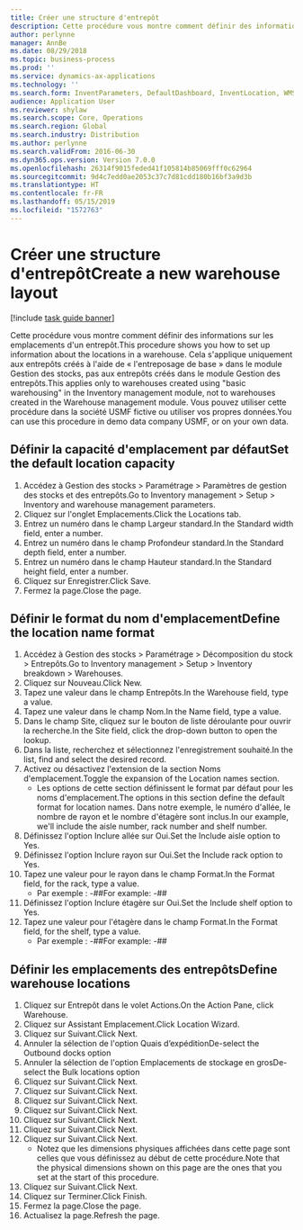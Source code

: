 ```yaml
---
title: Créer une structure d'entrepôt
description: Cette procédure vous montre comment définir des informations sur les emplacements d'un entrepôt.
author: perlynne
manager: AnnBe
ms.date: 08/29/2018
ms.topic: business-process
ms.prod: ''
ms.service: dynamics-ax-applications
ms.technology: ''
ms.search.form: InventParameters, DefaultDashboard, InventLocation, WMSLocationWizard
audience: Application User
ms.reviewer: shylaw
ms.search.scope: Core, Operations
ms.search.region: Global
ms.search.industry: Distribution
ms.author: perlynne
ms.search.validFrom: 2016-06-30
ms.dyn365.ops.version: Version 7.0.0
ms.openlocfilehash: 26314f9015feded41f105814b85069fff0c62964
ms.sourcegitcommit: 9d4c7edd0ae2053c37c7d81cdd180b16bf3a9d3b
ms.translationtype: HT
ms.contentlocale: fr-FR
ms.lasthandoff: 05/15/2019
ms.locfileid: "1572763"
---
```

# <a name="create-a-new-warehouse-layout"></a><span data-ttu-id="b8e88-103">Créer une structure d'entrepôt</span><span class="sxs-lookup"><span data-stu-id="b8e88-103">Create a new warehouse layout</span></span>

[!include [task guide banner](../../includes/task-guide-banner.md)]

<span data-ttu-id="b8e88-104">Cette procédure vous montre comment définir des informations sur les emplacements d'un entrepôt.</span><span class="sxs-lookup"><span data-stu-id="b8e88-104">This procedure shows you how to set up information about the locations in a warehouse.</span></span> <span data-ttu-id="b8e88-105">Cela s'applique uniquement aux entrepôts créés à l'aide de « l'entreposage de base » dans le module Gestion des stocks, pas aux entrepôts créés dans le module Gestion des entrepôts.</span><span class="sxs-lookup"><span data-stu-id="b8e88-105">This applies only to warehouses created using "basic warehousing" in the Inventory management module, not to warehouses created in the Warehouse management module.</span></span> <span data-ttu-id="b8e88-106">Vous pouvez utiliser cette procédure dans la société USMF fictive ou utiliser vos propres données.</span><span class="sxs-lookup"><span data-stu-id="b8e88-106">You can use this procedure in demo data company USMF, or on your own data.</span></span>


## <a name="set-the-default-location-capacity"></a><span data-ttu-id="b8e88-107">Définir la capacité d'emplacement par défaut</span><span class="sxs-lookup"><span data-stu-id="b8e88-107">Set the default location capacity</span></span>
1. <span data-ttu-id="b8e88-108">Accédez à Gestion des stocks > Paramétrage > Paramètres de gestion des stocks et des entrepôts.</span><span class="sxs-lookup"><span data-stu-id="b8e88-108">Go to Inventory management > Setup > Inventory and warehouse management parameters.</span></span>
2. <span data-ttu-id="b8e88-109">Cliquez sur l'onglet Emplacements.</span><span class="sxs-lookup"><span data-stu-id="b8e88-109">Click the Locations tab.</span></span>
3. <span data-ttu-id="b8e88-110">Entrez un numéro dans le champ Largeur standard.</span><span class="sxs-lookup"><span data-stu-id="b8e88-110">In the Standard width field, enter a number.</span></span>
4. <span data-ttu-id="b8e88-111">Entrez un numéro dans le champ Profondeur standard.</span><span class="sxs-lookup"><span data-stu-id="b8e88-111">In the Standard depth field, enter a number.</span></span>
5. <span data-ttu-id="b8e88-112">Entrez un numéro dans le champ Hauteur standard.</span><span class="sxs-lookup"><span data-stu-id="b8e88-112">In the Standard height field, enter a number.</span></span>
6. <span data-ttu-id="b8e88-113">Cliquez sur Enregistrer.</span><span class="sxs-lookup"><span data-stu-id="b8e88-113">Click Save.</span></span>
7. <span data-ttu-id="b8e88-114">Fermez la page.</span><span class="sxs-lookup"><span data-stu-id="b8e88-114">Close the page.</span></span>

## <a name="define-the-location-name-format"></a><span data-ttu-id="b8e88-115">Définir le format du nom d'emplacement</span><span class="sxs-lookup"><span data-stu-id="b8e88-115">Define the location name format</span></span>
1. <span data-ttu-id="b8e88-116">Accédez à Gestion des stocks > Paramétrage > Décomposition du stock > Entrepôts.</span><span class="sxs-lookup"><span data-stu-id="b8e88-116">Go to Inventory management > Setup > Inventory breakdown > Warehouses.</span></span>
2. <span data-ttu-id="b8e88-117">Cliquez sur Nouveau.</span><span class="sxs-lookup"><span data-stu-id="b8e88-117">Click New.</span></span>
3. <span data-ttu-id="b8e88-118">Tapez une valeur dans le champ Entrepôts.</span><span class="sxs-lookup"><span data-stu-id="b8e88-118">In the Warehouse field, type a value.</span></span>
4. <span data-ttu-id="b8e88-119">Tapez une valeur dans le champ Nom.</span><span class="sxs-lookup"><span data-stu-id="b8e88-119">In the Name field, type a value.</span></span>
5. <span data-ttu-id="b8e88-120">Dans le champ Site, cliquez sur le bouton de liste déroulante pour ouvrir la recherche.</span><span class="sxs-lookup"><span data-stu-id="b8e88-120">In the Site field, click the drop-down button to open the lookup.</span></span>
6. <span data-ttu-id="b8e88-121">Dans la liste, recherchez et sélectionnez l'enregistrement souhaité.</span><span class="sxs-lookup"><span data-stu-id="b8e88-121">In the list, find and select the desired record.</span></span>
7. <span data-ttu-id="b8e88-122">Activez ou désactivez l'extension de la section Noms d'emplacement.</span><span class="sxs-lookup"><span data-stu-id="b8e88-122">Toggle the expansion of the Location names section.</span></span>
    * <span data-ttu-id="b8e88-123">Les options de cette section définissent le format par défaut pour les noms d'emplacement.</span><span class="sxs-lookup"><span data-stu-id="b8e88-123">The options in this section define the default format for location names.</span></span> <span data-ttu-id="b8e88-124">Dans notre exemple, le numéro d'allée, le nombre de rayon et le nombre d'étagère sont inclus.</span><span class="sxs-lookup"><span data-stu-id="b8e88-124">In our example, we'll include the aisle number, rack number and shelf number.</span></span>  
8. <span data-ttu-id="b8e88-125">Définissez l'option Inclure allée sur Oui.</span><span class="sxs-lookup"><span data-stu-id="b8e88-125">Set the Include aisle option to Yes.</span></span>
9. <span data-ttu-id="b8e88-126">Définissez l'option Inclure rayon sur Oui.</span><span class="sxs-lookup"><span data-stu-id="b8e88-126">Set the Include rack option to Yes.</span></span> 
10. <span data-ttu-id="b8e88-127">Tapez une valeur pour le rayon dans le champ Format.</span><span class="sxs-lookup"><span data-stu-id="b8e88-127">In the Format field, for the rack, type a value.</span></span>
    * <span data-ttu-id="b8e88-128">Par exemple : -##</span><span class="sxs-lookup"><span data-stu-id="b8e88-128">For example: -##</span></span>  
11. <span data-ttu-id="b8e88-129">Définissez l'option Inclure étagère sur Oui.</span><span class="sxs-lookup"><span data-stu-id="b8e88-129">Set the Include shelf option to Yes.</span></span>
12. <span data-ttu-id="b8e88-130">Tapez une valeur pour l'étagère dans le champ Format.</span><span class="sxs-lookup"><span data-stu-id="b8e88-130">In the Format field, for the shelf, type a value.</span></span>
    * <span data-ttu-id="b8e88-131">Par exemple : -##</span><span class="sxs-lookup"><span data-stu-id="b8e88-131">For example: -##</span></span>  

## <a name="define-warehouse-locations"></a><span data-ttu-id="b8e88-132">Définir les emplacements des entrepôts</span><span class="sxs-lookup"><span data-stu-id="b8e88-132">Define warehouse locations</span></span>
1. <span data-ttu-id="b8e88-133">Cliquez sur Entrepôt dans le volet Actions.</span><span class="sxs-lookup"><span data-stu-id="b8e88-133">On the Action Pane, click Warehouse.</span></span>
2. <span data-ttu-id="b8e88-134">Cliquez sur Assistant Emplacement.</span><span class="sxs-lookup"><span data-stu-id="b8e88-134">Click Location Wizard.</span></span>
3. <span data-ttu-id="b8e88-135">Cliquez sur Suivant.</span><span class="sxs-lookup"><span data-stu-id="b8e88-135">Click Next.</span></span>
4. <span data-ttu-id="b8e88-136">Annuler la sélection de l'option Quais d’expédition</span><span class="sxs-lookup"><span data-stu-id="b8e88-136">De-select the Outbound docks option</span></span>
5. <span data-ttu-id="b8e88-137">Annuler la sélection de l'option Emplacements de stockage en gros</span><span class="sxs-lookup"><span data-stu-id="b8e88-137">De-select the Bulk locations option</span></span>
6. <span data-ttu-id="b8e88-138">Cliquez sur Suivant.</span><span class="sxs-lookup"><span data-stu-id="b8e88-138">Click Next.</span></span>
7. <span data-ttu-id="b8e88-139">Cliquez sur Suivant.</span><span class="sxs-lookup"><span data-stu-id="b8e88-139">Click Next.</span></span>
8. <span data-ttu-id="b8e88-140">Cliquez sur Suivant.</span><span class="sxs-lookup"><span data-stu-id="b8e88-140">Click Next.</span></span>
9. <span data-ttu-id="b8e88-141">Cliquez sur Suivant.</span><span class="sxs-lookup"><span data-stu-id="b8e88-141">Click Next.</span></span>
10. <span data-ttu-id="b8e88-142">Cliquez sur Suivant.</span><span class="sxs-lookup"><span data-stu-id="b8e88-142">Click Next.</span></span>
11. <span data-ttu-id="b8e88-143">Cliquez sur Suivant.</span><span class="sxs-lookup"><span data-stu-id="b8e88-143">Click Next.</span></span>
12. <span data-ttu-id="b8e88-144">Cliquez sur Suivant.</span><span class="sxs-lookup"><span data-stu-id="b8e88-144">Click Next.</span></span>
    * <span data-ttu-id="b8e88-145">Notez que les dimensions physiques affichées dans cette page sont celles que vous définissez au début de cette procédure.</span><span class="sxs-lookup"><span data-stu-id="b8e88-145">Note that the physical dimensions shown on this page are the ones that you set at the start of this procedure.</span></span>  
13. <span data-ttu-id="b8e88-146">Cliquez sur Suivant.</span><span class="sxs-lookup"><span data-stu-id="b8e88-146">Click Next.</span></span>
14. <span data-ttu-id="b8e88-147">Cliquez sur Terminer.</span><span class="sxs-lookup"><span data-stu-id="b8e88-147">Click Finish.</span></span>
15. <span data-ttu-id="b8e88-148">Fermez la page.</span><span class="sxs-lookup"><span data-stu-id="b8e88-148">Close the page.</span></span>
16. <span data-ttu-id="b8e88-149">Actualisez la page.</span><span class="sxs-lookup"><span data-stu-id="b8e88-149">Refresh the page.</span></span>

